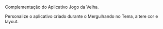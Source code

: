 Complementação do Aplicativo Jogo da Velha.

Personalize o aplicativo criado durante o Mergulhando no Tema, altere cor e layout.
